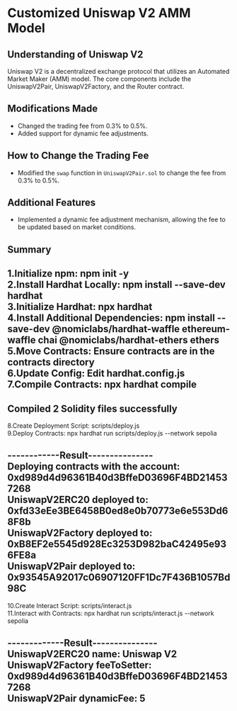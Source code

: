 # Customized Uniswap V2 AMM Model

## Understanding of Uniswap V2

Uniswap V2 is a decentralized exchange protocol that utilizes an Automated Market Maker (AMM) model. The core components include the UniswapV2Pair, UniswapV2Factory, and the Router contract.

## Modifications Made

- Changed the trading fee from 0.3% to 0.5%.
- Added support for dynamic fee adjustments.

## How to Change the Trading Fee

- Modified the `swap` function in `UniswapV2Pair.sol` to change the fee from 0.3% to 0.5%.

## Additional Features

- Implemented a dynamic fee adjustment mechanism, allowing the fee to be updated based on market conditions.


## Summary  
1.Initialize npm: npm init -y  
2.Install Hardhat Locally: npm install --save-dev hardhat  
3.Initialize Hardhat: npx hardhat  
4.Install Additional Dependencies: npm install --save-dev @nomiclabs/hardhat-waffle ethereum-waffle chai @nomiclabs/hardhat-ethers ethers  
5.Move Contracts: Ensure contracts are in the contracts directory  
6.Update Config: Edit hardhat.config.js  
7.Compile Contracts: npx hardhat compile  
----------------------------  
Compiled 2 Solidity files successfully    
----------------------------  
8.Create Deployment Script: scripts/deploy.js  
9.Deploy Contracts: npx hardhat run scripts/deploy.js --network sepolia  

------------Result---------------  
Deploying contracts with the account: 0xd989d4d96361B40d3BffeD03696F4BD214537268  
UniswapV2ERC20 deployed to: 0xfd33eEe3BE6458B0ed8e0b70773e6e553Dd68F8b  
UniswapV2Factory deployed to: 0xB8EF2e5545d928Ec3253D982baC42495e936FE8a  
UniswapV2Pair deployed to: 0x93545A92017c06907120FF1Dc7F436B1057Bd98C  
----------------------------------  
10.Create Interact Script: scripts/interact.js  
11.Interact with Contracts: npx hardhat run scripts/interact.js --network sepolia  
  
-------------Result---------------  
UniswapV2ERC20 name: Uniswap V2  
UniswapV2Factory feeToSetter: 0xd989d4d96361B40d3BffeD03696F4BD214537268  
UniswapV2Pair dynamicFee: 5  
----------------------------------  
